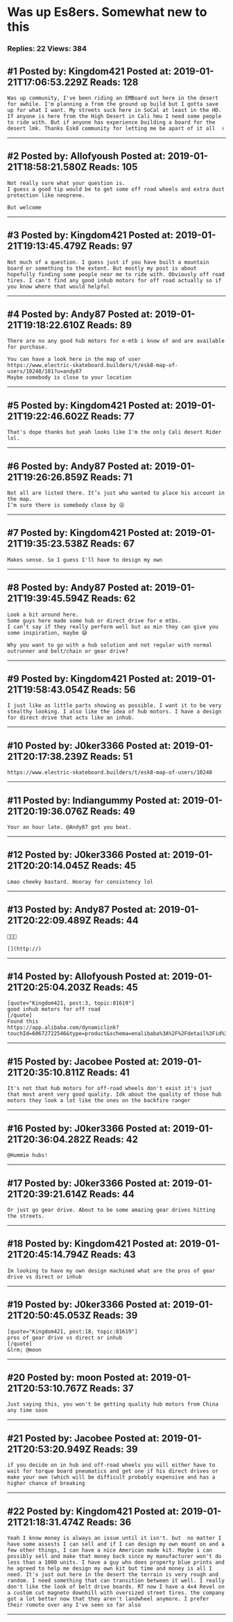 # Was up Es8ers. Somewhat new to this

### Replies: 22 Views: 384

## \#1 Posted by: Kingdom421 Posted at: 2019-01-21T17:06:53.229Z Reads: 128

```
Was up community, I've been riding an EMBoard out here in the desert for awhile. I'm planning a from the ground up build but I gotta save up for what I want. My streets suck here in SoCal at least in the HD. If anyone is here from the High Desert in Cali hmu I need some people to ride with. But if anyone has experience building a board for the desert lmk. Thanks Esk8 community for letting me be apart of it all  ✌️
```

---
## \#2 Posted by: Allofyoush Posted at: 2019-01-21T18:58:21.580Z Reads: 105

```
Not really sure what your question is.
I guess a good tip would be to get some off road wheels and extra dust protection like neoprene.

But welcome
```

---
## \#3 Posted by: Kingdom421 Posted at: 2019-01-21T19:13:45.479Z Reads: 97

```
Not much of a question. I guess just if you have built a mountain board or something to the extent. But mostly my post is about hopefully finding some people near me to ride with. Obviously off road tires. I can't find any good inhub motors for off road actually so if you know where that would helpful
```

---
## \#4 Posted by: Andy87 Posted at: 2019-01-21T19:18:22.610Z Reads: 89

```
There are no any good hub motors for e-mtb i know of and are available for purchase.

You can have a look here in the map of user
https://www.electric-skateboard.builders/t/esk8-map-of-users/10248/181?u=andy87
Maybe somebody is close to your location
```

---
## \#5 Posted by: Kingdom421 Posted at: 2019-01-21T19:22:46.602Z Reads: 77

```
That's dope thanks but yeah looks like I'm the only Cali desert Rider lol.
```

---
## \#6 Posted by: Andy87 Posted at: 2019-01-21T19:26:26.859Z Reads: 71

```
Not all are listed there. It’s just who wanted to place his account in the map.
I‘m sure there is somebody close by 😜
```

---
## \#7 Posted by: Kingdom421 Posted at: 2019-01-21T19:35:23.538Z Reads: 67

```
Makes sense. So I guess I'll have to design my own
```

---
## \#8 Posted by: Andy87 Posted at: 2019-01-21T19:39:45.594Z Reads: 62

```
Look a bit around here. 
Some guys here made some hub or direct drive for e mtbs. 
I can’t say if they really perform well but as min they can give you some inspiration, maybe 😅

Why you want to go with a hub solution and not regular with normal outrunner and belt/chain or gear drive?
```

---
## \#9 Posted by: Kingdom421 Posted at: 2019-01-21T19:58:43.054Z Reads: 56

```
I just like as little parts showing as possible. I want it to be very stealthy looking. I also like the idea of hub motors. I have a design for direct drive that acts like an inhub.
```

---
## \#10 Posted by: J0ker3366 Posted at: 2019-01-21T20:17:38.239Z Reads: 51

```
https://www.electric-skateboard.builders/t/esk8-map-of-users/10248
```

---
## \#11 Posted by: Indiangummy Posted at: 2019-01-21T20:19:36.076Z Reads: 49

```
Your an hour late. @Andy87 got you beat.
```

---
## \#12 Posted by: J0ker3366 Posted at: 2019-01-21T20:20:14.045Z Reads: 45

```
Lmao cheeky bastard. Hooray for consistency lol
```

---
## \#13 Posted by: Andy87 Posted at: 2019-01-21T20:22:09.489Z Reads: 44

```
🤜🤛💪

[](http://)
```

---
## \#14 Posted by: Allofyoush Posted at: 2019-01-21T20:25:04.203Z Reads: 45

```
[quote="Kingdom421, post:3, topic:81619"]
good inhub motors for off road
[/quote]
Found this
https://app.alibaba.com/dynamiclink?touchId=60672722546&type=product&schema=enalibaba%3A%2F%2Fdetail%3Fid%3D60672722546%26ck%3Dshare_detail&ck=share_detail&shareScene=buyer
```

---
## \#15 Posted by: Jacobee Posted at: 2019-01-21T20:35:10.811Z Reads: 41

```
It's not that hub motors for off-road wheels don't exist it's just that most arent very good quality. Idk about the quality of those hub motors they look a lot like the ones on the backfire ranger
```

---
## \#16 Posted by: J0ker3366 Posted at: 2019-01-21T20:36:04.282Z Reads: 42

```
@Hummie hubs!
```

---
## \#17 Posted by: J0ker3366 Posted at: 2019-01-21T20:39:21.614Z Reads: 44

```
Or just go gear drive. About to be some amazing gear drives hitting the streets.
```

---
## \#18 Posted by: Kingdom421 Posted at: 2019-01-21T20:45:14.794Z Reads: 43

```
Im looking to have my own design machined what are the pros of gear drive vs direct or inhub
```

---
## \#19 Posted by: J0ker3366 Posted at: 2019-01-21T20:50:45.053Z Reads: 39

```
[quote="Kingdom421, post:18, topic:81619"]
pros of gear drive vs direct or inhub
[/quote]
&lrm; @moon
```

---
## \#20 Posted by: moon Posted at: 2019-01-21T20:53:10.767Z Reads: 37

```
Just saying this, you won't be getting quality hub motors from China any time soon
```

---
## \#21 Posted by: Jacobee Posted at: 2019-01-21T20:53:20.949Z Reads: 39

```
if you decide on in hub and off-road wheels you will either have to wait for torque board pneumatics and get one if his direct drives or make your own (which will be difficult probably expensive and has a higher chance of breaking
```

---
## \#22 Posted by: Kingdom421 Posted at: 2019-01-21T21:18:31.474Z Reads: 36

```
Yeah I know money is always an issue until it isn't. but  no matter I have some assests I can sell and if I can design my own mount on and a few other things, I can have a nice American made kit. Maybe i can possibly sell and make that money back since my manufacturer won't do less than a 1000 units. I have a guy who does property blue prints and he agreed to help me design my own kit but time and money is all I need. It's just out here in the desert the terrain is very rough and random. I need something that can transition between it well. I really don't like the look of belt drive boards. RT now I have a 4x4 Revel on a custom cut magneto downhill with oversized street tires. the company got a lot better now that they aren't landwheel anymore. I prefer their romote over any I've seen so far also
```

---
